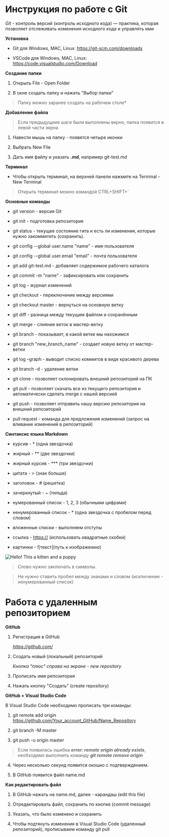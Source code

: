 # Инструкция по работе с Git

*Git* - контроль версий (контроль исходного кода) — практика, которая позволяет 
отслеживать изменения исходного кода и управлять ими


**Установка**

* Git для Windows, MAC, Linux: https://git-scm.com/downloads

* VSCode для Windows, MAC, Linux: https://code.visualstudio.com/Download


**Создание папки**

1. Открыть File - Open Folder

2. В окне создать папку и нажать "Выбор папки"

>Папку можно заранее создать на рабочем столе*


**Добавление файла**

>Если предыдущиие шаги были выполнены верно, папка появится в левой части экрна 

1. Навести мышь на папку - появятся четыре иконки

2. Выбрать New File

3. Дать имя файлу и указать ***.md***, например git-test.md


**Терминал**

* Чтобы открыть терминал, на верхней панели нажмите на Terminal - New Terminal

>Открыть терминал можно командой CTRL+SHIFT+`


**Основные команды**

* git version - версия Git

* git init - подготовка репозитория

* git status - текущее состояние гита и есть ли изменения, которые нужно закоммитить (сохранить).

* git config --global user.name "name" - имя пользователя

* git config --global user.email "email" - почта пользователя

* git add git-test.md - добавляет содержимое рабочего каталога 

* git commit -m "name" - зафиксировать или сохранить

* git log - журнал изменений

* git checkout - переключение между версиями

* git checkout master - вернуться на основную ветку

* git diff - разница между текущим файлом и сохранённым

* git merge - слияние веток в мастер-ветку

* git branch - показывает, в какой ветке мы нахожимся

* git branch "new_branch_name" - создает новую ветку от мастер-ветки

* git log –graph - выводит списко коммитов в виде красивого дерева

* git branch -d - удаление ветки

* git clone - позволяет склонировать внешний репозиторий на ПК

* git pull - позволяет скачать все из текущего репозитория и автоматически сделать merge с нашей версией 

* git push - позволяет отправить нашу версию репозитория на внешний репозиторий

* pull request - команда для предложения изменений (запрос на вливание изменений в репозиторий)


**Синтаксис языка Markdown**

* курсив - * (одна звездочка)

* жирный - ** (две звездочки)

* жирный курсив - *** (три звездочки)

* цитата - > (знак больше)

* заголовок - # (решетка)

* зачеркнутый - ~ (тильда)

* нумерованный список - 1, 2, 3 (обычными цифрами)

* ненумерованный список - * (одна звездочка с пробелом перед словом)

* вложенные списки - выполняем отступы

* ссылка - <https://> (использовать квадратные скобки)

* картинки - ![текст](путь к изображению)

![Hello! This a kitten and a puppy](kitten-and-puppy.avif)

>Слово нужно заключать в символы.

>Не нужно ставить пробел между знаками и словом (исключение - ненумерованный список)





# Работа с удаленным репозиторием

**GitHub**

1. Регистрация в GitHub

   *https://github.com/*

2. Создать новый (локальный) репозиторий

   *Кнопка "плюс" справа на экране - new repository*

3. Прописать имя репозитория

4. Нажать кнопку "Создать" (create repository)


**GitHub + Visual Studio Code**

В Visual Studio Code необходимо прописать три команды:

1. git remote add origin https://github.com/Your_account_GitHub/Name_Repository

2. git branch -M master

3. git push -u origin master

>Если появилась ошибка ***error: remote origin already exists***, необходимо выполнить команду ***git remote remove origin***

4. Через несколько секунд появится окошко с подтверждением.

5. В GitHub появится файл name.md


**Как редактировать файл**

1. В GitHub нажать на name.md, далее - карандаш (edit this file)

2. Отредактировать файл, сохранить по кнопке (commit message) 

3. Указать, что было изменено и сохранить

4. Чтобы подтянуть изменения в Visual Studio Code (удаленный репозиторий), прописываем команду git pull




